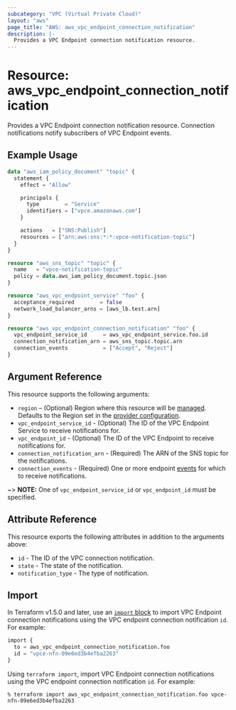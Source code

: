 ```yaml
---
subcategory: "VPC (Virtual Private Cloud)"
layout: "aws"
page_title: "AWS: aws_vpc_endpoint_connection_notification"
description: |-
  Provides a VPC Endpoint connection notification resource.
---
```


# Resource: aws_vpc_endpoint_connection_notification

Provides a VPC Endpoint connection notification resource.
Connection notifications notify subscribers of VPC Endpoint events.

## Example Usage

```terraform
data "aws_iam_policy_document" "topic" {
  statement {
    effect = "Allow"

    principals {
      type        = "Service"
      identifiers = ["vpce.amazonaws.com"]
    }

    actions   = ["SNS:Publish"]
    resources = ["arn:aws:sns:*:*:vpce-notification-topic"]
  }
}

resource "aws_sns_topic" "topic" {
  name   = "vpce-notification-topic"
  policy = data.aws_iam_policy_document.topic.json
}

resource "aws_vpc_endpoint_service" "foo" {
  acceptance_required        = false
  network_load_balancer_arns = [aws_lb.test.arn]
}

resource "aws_vpc_endpoint_connection_notification" "foo" {
  vpc_endpoint_service_id     = aws_vpc_endpoint_service.foo.id
  connection_notification_arn = aws_sns_topic.topic.arn
  connection_events           = ["Accept", "Reject"]
}
```

## Argument Reference

This resource supports the following arguments:

* `region` – (Optional) Region where this resource will be [managed](https://docs.aws.amazon.com/general/latest/gr/rande.html#regional-endpoints). Defaults to the Region set in the [provider configuration](https://registry.terraform.io/providers/hashicorp/aws/latest/docs#aws-configuration-reference).
* `vpc_endpoint_service_id` - (Optional) The ID of the VPC Endpoint Service to receive notifications for.
* `vpc_endpoint_id` - (Optional) The ID of the VPC Endpoint to receive notifications for.
* `connection_notification_arn` - (Required) The ARN of the SNS topic for the notifications.
* `connection_events` - (Required) One or more endpoint [events](https://docs.aws.amazon.com/AWSEC2/latest/APIReference/API_CreateVpcEndpointConnectionNotification.html#API_CreateVpcEndpointConnectionNotification_RequestParameters) for which to receive notifications.

~> **NOTE:** One of `vpc_endpoint_service_id` or `vpc_endpoint_id` must be specified.

## Attribute Reference

This resource exports the following attributes in addition to the arguments above:

* `id` - The ID of the VPC connection notification.
* `state` - The state of the notification.
* `notification_type` - The type of notification.

## Import

In Terraform v1.5.0 and later, use an [`import` block](https://developer.hashicorp.com/terraform/language/import) to import VPC Endpoint connection notifications using the VPC endpoint connection notification `id`. For example:

```terraform
import {
  to = aws_vpc_endpoint_connection_notification.foo
  id = "vpce-nfn-09e6ed3b4efba2263"
}
```

Using `terraform import`, import VPC Endpoint connection notifications using the VPC endpoint connection notification `id`. For example:

```console
% terraform import aws_vpc_endpoint_connection_notification.foo vpce-nfn-09e6ed3b4efba2263
```
